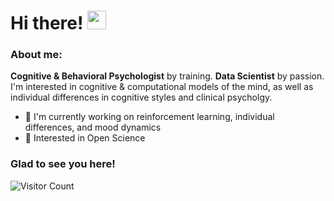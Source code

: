 <h1>
  Hi there!
  <img src="https://media.giphy.com/media/hvRJCLFzcasrR4ia7z/giphy.gif" width="30px"/>
</h1>

### About me:

**Cognitive & Behavioral Psychologist** by training. **Data Scientist** by passion. I'm interested in cognitive & computational models of the mind, as well as individual differences in cognitive styles and clinical psycholgy.

- 🔬 I'm currently working on reinforcement learning, individual differences, and mood dynamics
- :telescope: Interested in Open Science

### Glad to see you here! 

![Visitor Count](https://profile-counter.glitch.me/{ccaudek}/count.svg)
